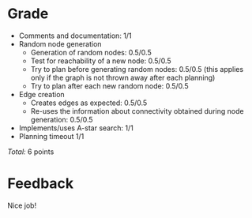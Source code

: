 Grade
=====

* Comments and documentation: 1/1
* Random node generation
  * Generation of random nodes: 0.5/0.5
  * Test for reachability of a new node: 0.5/0.5
  * Try to plan before generating random nodes: 0.5/0.5
    (this applies only if the graph is not thrown away after each planning)
  * Try to plan after each new random node: 0.5/0.5
* Edge creation
  * Creates edges as expected: 0.5/0.5
  * Re-uses the information about connectivity obtained during node generation: 0.5/0.5
* Implements/uses A-star search: 1/1
* Planning timeout 1/1

_Total:_ 6 points

Feedback
========

Nice job!